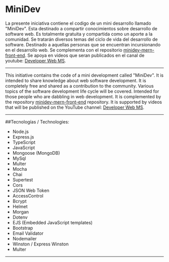 # MiniDev

La presente iniciativa contiene el codigo de un mini desarrollo llamado "MiniDev". Esta destinado a compartir conocimientos sobre desarrollo de software web.   Es totalmente gratuita y compartida como un aporte a la comunidad. Se tratarán diversos temas del ciclo de vida del desarrollo de software. Destinado a aquellas personas que se encuentran incursionando en el desarrollo web.  Se complementa con el repositorio [minidev-mern-front-end](https://github.com/mspano-web/minidev-mern-front-end). Se apoya en videos que seran publicados en el canal de youtube:  [Developer Web MS](https://www.youtube.com/channel/UCnaIlIexr7P2KFrm9NGZZOQ).

___

This initiative contains the code of a mini development called "MiniDev". It is intended to share knowledge about web software development. It is completely free and shared as a contribution to the community. Various topics of the software development life cycle will be covered. Intended for those people who are dabbling in web development. It is complemented by the repository [minidev-mern-front-end](https://github.com/mspano-web/minidev-mern-front-end) repository. It is supported by videos that will be published on the YouTube channel: [Developer Web MS](https://www.youtube.com/channel/UCnaIlIexr7P2KFrm9NGZZOQ).

___

##Tecnologías / Technologies:

* Node.js
* Express.js
* TypeScript
* JavaScript
* Mongoose (MongoDB)
* MySql
* Multer
* Mocha
* Chai
* Supertest
* Cors
* JSON Web Token
* AccessControl
* Bcrypt
* Helmet
* Morgan
* Dotenv
* EJS (Embedded JavaScript templates)
* Bootstrap
* Email Validator
* Nodemailer
* Winston / Express Winston
* Multer

___


